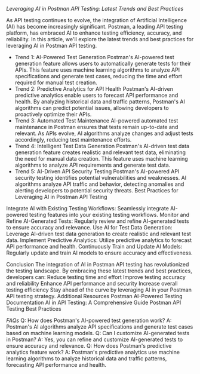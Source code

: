 
*Leveraging AI in Postman API Testing: Latest Trends and Best Practices*

As API testing continues to evolve, the integration of Artificial Intelligence (AI) has become increasingly significant. 
Postman, a leading API testing platform, has embraced AI to enhance testing efficiency, accuracy, and reliability. In this article, 
we'll explore the latest trends and best practices for leveraging AI in Postman API testing.

- Trend 1: AI-Powered Test Generation
Postman's AI-powered test generation feature allows users to automatically generate tests for their APIs. This feature uses machine learning algorithms to analyze API specifications and generate test cases, reducing the time and effort required for manual test creation.
- Trend 2: Predictive Analytics for API Health
Postman's AI-driven predictive analytics enable users to forecast API performance and health. By analyzing historical data and traffic patterns, Postman's AI algorithms can predict potential issues, allowing developers to proactively optimize their APIs.
- Trend 3: Automated Test Maintenance
AI-powered automated test maintenance in Postman ensures that tests remain up-to-date and relevant. As APIs evolve, AI algorithms analyze changes and adjust tests accordingly, reducing test maintenance efforts.
- Trend 4: Intelligent Test Data Generation
Postman's AI-driven test data generation feature creates realistic and relevant test data, eliminating the need for manual data creation. This feature uses machine learning algorithms to analyze API requirements and generate test data.
- Trend 5: AI-Driven API Security Testing
Postman's AI-powered API security testing identifies potential vulnerabilities and weaknesses. AI algorithms analyze API traffic and behavior, detecting anomalies and alerting developers to potential security threats.
Best Practices for Leveraging AI in Postman API Testing

Integrate AI with Existing Testing Workflows: Seamlessly integrate AI-powered testing features into your existing testing workflows.
Monitor and Refine AI-Generated Tests: Regularly review and refine AI-generated tests to ensure accuracy and relevance.
Use AI for Test Data Generation: Leverage AI-driven test data generation to create realistic and relevant test data.
Implement Predictive Analytics: Utilize predictive analytics to forecast API performance and health.
Continuously Train and Update AI Models: Regularly update and train AI models to ensure accuracy and effectiveness.

Conclusion
The integration of AI in Postman API testing has revolutionized the testing landscape. By embracing these latest trends and best practices, developers can:
Reduce testing time and effort
Improve testing accuracy and reliability
Enhance API performance and security
Increase overall testing efficiency
Stay ahead of the curve by leveraging AI in your Postman API testing strategy.
Additional Resources
Postman AI-Powered Testing Documentation
AI in API Testing: A Comprehensive Guide
Postman API Testing Best Practices

*FAQs*
Q: How does Postman's AI-powered test generation work?
A: Postman's AI algorithms analyze API specifications and generate test cases based on machine learning models.
Q: Can I customize AI-generated tests in Postman?
A: Yes, you can refine and customize AI-generated tests to ensure accuracy and relevance.
Q: How does Postman's predictive analytics feature work?
A: Postman's predictive analytics use machine learning algorithms to analyze historical data and traffic patterns, forecasting API performance and health.

